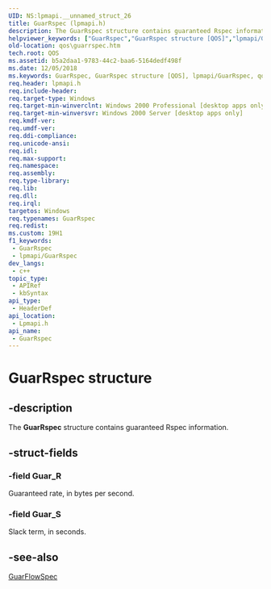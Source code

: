 ```yaml
---
UID: NS:lpmapi.__unnamed_struct_26
title: GuarRspec (lpmapi.h)
description: The GuarRspec structure contains guaranteed Rspec information.
helpviewer_keywords: ["GuarRspec","GuarRspec structure [QOS]","lpmapi/GuarRspec","qos.guarrspec"]
old-location: qos\guarrspec.htm
tech.root: QOS
ms.assetid: b5a2daa1-9783-44c2-baa6-5164dedf498f
ms.date: 12/05/2018
ms.keywords: GuarRspec, GuarRspec structure [QOS], lpmapi/GuarRspec, qos.guarrspec
req.header: lpmapi.h
req.include-header: 
req.target-type: Windows
req.target-min-winverclnt: Windows 2000 Professional [desktop apps only]
req.target-min-winversvr: Windows 2000 Server [desktop apps only]
req.kmdf-ver: 
req.umdf-ver: 
req.ddi-compliance: 
req.unicode-ansi: 
req.idl: 
req.max-support: 
req.namespace: 
req.assembly: 
req.type-library: 
req.lib: 
req.dll: 
req.irql: 
targetos: Windows
req.typenames: GuarRspec
req.redist: 
ms.custom: 19H1
f1_keywords:
 - GuarRspec
 - lpmapi/GuarRspec
dev_langs:
 - c++
topic_type:
 - APIRef
 - kbSyntax
api_type:
 - HeaderDef
api_location:
 - Lpmapi.h
api_name:
 - GuarRspec
---
```


# GuarRspec structure


## -description

The 
<b>GuarRspec</b> structure contains guaranteed Rspec information.

## -struct-fields

### -field Guar_R

Guaranteed rate, in bytes per second.

### -field Guar_S

Slack term, in  seconds.

## -see-also

<a href="https://docs.microsoft.com/previous-versions/windows/desktop/api/lpmapi/ns-lpmapi-guarflowspec">GuarFlowSpec</a>

